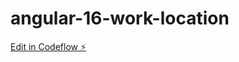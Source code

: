 # angular-16-work-location

[Edit in Codeflow ⚡️](https://stackblitz.com/~/github.com/labatk/angular-16-work-location)